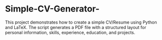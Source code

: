 # Simple-CV-Generator-
This project demonstrates how to create a simple CV/Resume using Python and LaTeX. The script generates a PDF file with a structured layout for personal information, skills, experience, education, and projects.
